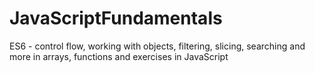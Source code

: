 # JavaScriptFundamentals
ES6 - control flow, working with objects, filtering, slicing, searching and more in arrays, functions and exercises in JavaScript 
